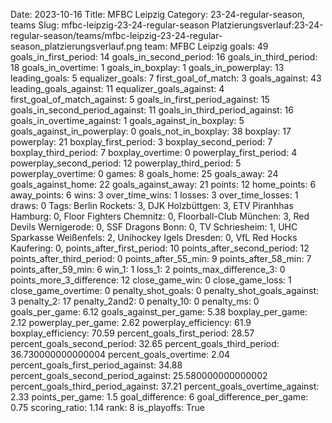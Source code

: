 Date: 2023-10-16
Title: MFBC Leipzig
Category: 23-24-regular-season, teams
Slug: mfbc-leipzig-23-24-regular-season
Platzierungsverlauf:23-24-regular-season/teams/mfbc-leipzig-23-24-regular-season_platzierungsverlauf.png
team: MFBC Leipzig
goals: 49
goals_in_first_period: 14
goals_in_second_period: 16
goals_in_third_period: 18
goals_in_overtime: 1
goals_in_boxplay: 1
goals_in_powerplay: 13
leading_goals: 5
equalizer_goals: 7
first_goal_of_match: 3
goals_against: 43
leading_goals_against: 11
equalizer_goals_against: 4
first_goal_of_match_against: 5
goals_in_first_period_against: 15
goals_in_second_period_against: 11
goals_in_third_period_against: 16
goals_in_overtime_against: 1
goals_against_in_boxplay: 5
goals_against_in_powerplay: 0
goals_not_in_boxplay: 38
boxplay: 17
powerplay: 21
boxplay_first_period: 3
boxplay_second_period: 7
boxplay_third_period: 7
boxplay_overtime: 0
powerplay_first_period: 4
powerplay_second_period: 12
powerplay_third_period: 5
powerplay_overtime: 0
games: 8
goals_home: 25
goals_away: 24
goals_against_home: 22
goals_against_away: 21
points: 12
home_points: 6
away_points: 6
wins: 3
over_time_wins: 1
losses: 3
over_time_losses: 1
draws: 0
Tags:  Berlin Rockets: 3,  DJK Holzbüttgen: 3,  ETV Piranhhas Hamburg: 0,  Floor Fighters Chemnitz: 0,  Floorball-Club München: 3,  Red Devils Wernigerode: 0,  SSF Dragons Bonn: 0,  TV Schriesheim: 1,  UHC Sparkasse Weißenfels: 2,  Unihockey Igels Dresden: 0,  VfL Red Hocks Kaufering: 0,
points_after_first_period: 10
points_after_second_period: 12
points_after_third_period: 0
points_after_55_min: 9
points_after_58_min: 7
points_after_59_min: 6
win_1: 1
loss_1: 2
points_max_difference_3: 0
points_more_3_difference: 12
close_game_win: 0
close_game_loss: 1
close_game_overtime: 0
penalty_shot_goals: 0
penalty_shot_goals_against: 3
penalty_2: 17
penalty_2and2: 0
penalty_10: 0
penalty_ms: 0
goals_per_game: 6.12
goals_against_per_game: 5.38
boxplay_per_game: 2.12
powerplay_per_game: 2.62
powerplay_efficiency: 61.9
boxplay_efficiency: 70.59
percent_goals_first_period: 28.57
percent_goals_second_period: 32.65
percent_goals_third_period: 36.730000000000004
percent_goals_overtime: 2.04
percent_goals_first_period_against: 34.88
percent_goals_second_period_against: 25.580000000000002
percent_goals_third_period_against: 37.21
percent_goals_overtime_against: 2.33
points_per_game: 1.5
goal_difference: 6
goal_difference_per_game: 0.75
scoring_ratio: 1.14
rank: 8
is_playoffs: True
